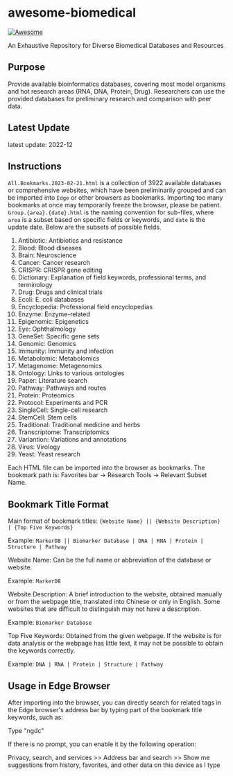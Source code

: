# awesome-biomedical

[![Awesome](https://awesome.re/badge.svg)](https://awesome.re)

An Exhaustive Repository for Diverse Biomedical Databases and Resources

## Purpose
Provide available bioinformatics databases, covering most model organisms and hot research areas (RNA, DNA, Protein, Drug). Researchers can use the provided databases for preliminary research and comparison with peer data.

## Latest Update
latest update: 2022-12

## Instructions
`All.Bookmarks.2023-02-21.html` is a collection of 3922 available databases or comprehensive websites, which have been preliminarily grouped and can be imported into `Edge` or other browsers as bookmarks. Importing too many bookmarks at once may temporarily freeze the browser, please be patient.
`Group.{area}.{date}.html` is the naming convention for sub-files, where `area` is a subset based on specific fields or keywords, and `date` is the update date. Below are the subsets of possible fields.

1. Antibiotic: Antibiotics and resistance
2. Blood: Blood diseases
3. Brain: Neuroscience
4. Cancer: Cancer research
5. CRISPR: CRISPR gene editing
6. Dictionary: Explanation of field keywords, professional terms, and terminology
7. Drug: Drugs and clinical trials
8. Ecoli: E. coli databases
9. Encyclopedia: Professional field encyclopedias
10. Enzyme: Enzyme-related
11. Epigenomic: Epigenetics
12. Eye: Ophthalmology
13. GeneSet: Specific gene sets
14. Genomic: Genomics
15. Immunity: Immunity and infection
16. Metabolomic: Metabolomics
17. Metagenome: Metagenomics
18. Ontology: Links to various ontologies
19. Paper: Literature search
20. Pathway: Pathways and routes
21. Protein: Proteomics
22. Protocol: Experiments and PCR
23. SingleCell: Single-cell research
24. StemCell: Stem cells
25. Traditional: Traditional medicine and herbs
26. Transcriptome: Transcriptomics
27. Variantion: Variations and annotations
28. Virus: Virology
29. Yeast: Yeast research

Each HTML file can be imported into the browser as bookmarks. The bookmark path is: Favorites bar -> Research Tools -> Relevant Subset Name.

## Bookmark Title Format

Main format of bookmark titles: `{Website Name} || {Website Description} | {Top Five Keywords}`

Example: `MarkerDB || Biomarker Database | DNA | RNA | Protein | Structure | Pathway`

Website Name: Can be the full name or abbreviation of the database or website.

Example: `MarkerDB`

Website Description: A brief introduction to the website, obtained manually or from the webpage title, translated into Chinese or only in English. Some websites that are difficult to distinguish may not have a description.

Example: `Biomarker Database`

Top Five Keywords: Obtained from the given webpage. If the website is for data analysis or the webpage has little text, it may not be possible to obtain the keywords correctly.

Example: `DNA | RNA | Protein | Structure | Pathway`

## Usage in Edge Browser

After importing into the browser, you can directly search for related tags in the Edge browser's address bar by typing part of the bookmark title keywords, such as:

Type "ngdc"

If there is no prompt, you can enable it by the following operation:

Privacy, search, and services >> Address bar and search >> Show me suggestions from history, favorites, and other data on this device as I type